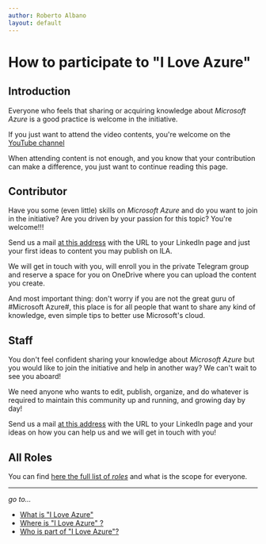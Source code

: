 ```yaml
---
author: Roberto Albano
layout: default
---
```

# How to participate to **"I Love Azure"**

## Introduction

Everyone who feels that sharing or acquiring knowledge about *Microsoft Azure* is a good practice is welcome in the initiative.

If you just want to attend the video contents, you're welcome on the [YouTube channel](../WhereIs/channel.html)

When attending content is not enough, and you know that your contribution can make a difference, you just want to continue reading this page.

## Contributor

Have you some (even little) skills on *Microsoft Azure* and do you want to join in the initiative? Are you driven by your passion for this topic? You're welcome!!!

Send us a mail [at this address](mailto:ila.org@outlook.com) with the URL to your LinkedIn page and just your first ideas to content you may publish on ILA.

We will get in touch with you, will enroll you in the private Telegram group and reserve a space for you on OneDrive where you can upload the content you create.

And most important thing: don't worry if you are not the great guru of #Microsoft Azure#, this place is for all people that want to share any kind of knowledge, even simple tips to better use Microsoft's cloud.

## Staff

You don't feel confident sharing your knowledge about *Microsoft Azure* but you would like to join the initiative and help in another way? We can't wait to see you aboard!

We need anyone who wants to edit, publish, organize, and do whatever is required to maintain this community up and running, and growing day by day!

Send us a mail [at this address](mailto:ila.org@outlook.com) with the URL to your LinkedIn page and your ideas on how you can help us and we will get in touch with you!

## All Roles

You can find [here the full list of *roles*](../common/roles/roles.html) and what is the scope for everyone.

---
*go to...*

- [What is "I Love Azure"](../whatis/whatis.html)
- [Where is "I Love Azure" ?](../whereis/whereis.html)
- [Who is part of "I Love Azure"?](../whoisin/whoisin.html)
